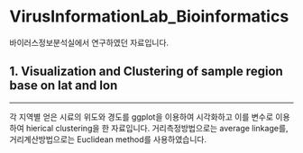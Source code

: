 VirusInformationLab_Bioinformatics
====================================

바이러스정보분석실에서 연구하였던 자료입니다.

## 1. Visualization and Clustering of sample region base on lat and lon
------------------------------------------------------------------------

각 지역별 얻은 시료의 위도와 경도를 ggplot을 이용하여 시각화하고 이를 변수로 이용하여 hierical clustering을 한 자료입니다. 거리측정방법으로는 average linkage를, 거리계산방법으로는 Euclidean method를 사용하였습니다.

